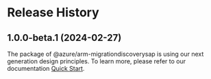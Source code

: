 # Release History
    
## 1.0.0-beta.1 (2024-02-27)

The package of @azure/arm-migrationdiscoverysap is using our next generation design principles. To learn more, please refer to our documentation [Quick Start](https://aka.ms/js-track2-quickstart).
